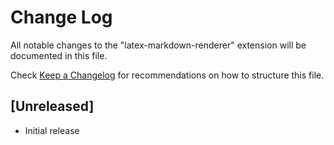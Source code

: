 # Change Log
All notable changes to the "latex-markdown-renderer" extension will be documented in this file.

Check [Keep a Changelog](http://keepachangelog.com/) for recommendations on how to structure this file.

## [Unreleased]
- Initial release